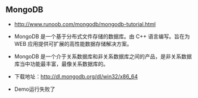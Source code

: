 ## MongoDB
*  http://www.runoob.com/mongodb/mongodb-tutorial.html
* MongoDB 是一个基于分布式文件存储的数据库。由 C++ 语言编写。旨在为 WEB 应用提供可扩展的高性能数据存储解决方案。
* MongoDB 是一个介于关系数据库和非关系数据库之间的产品，是非关系数据库当中功能最丰富，最像关系数据库的。
* 下载地址：http://dl.mongodb.org/dl/win32/x86_64 

* Demo运行失败了   